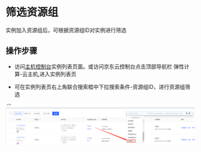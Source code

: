 # 筛选资源组

实例加入资源组后，可根据资源组ID对实例进行筛选

## 操作步骤

- 访问[主机控制台](https://cns-console.jdcloud.com/host/compute/list)实例列表页面。或访问京东云控制台点击顶部导航栏 弹性计算-云主机,进入实例列表页

- 可在实例列表页右上角联合搜索框中下拉搜索条件-资源组ID，进行资源组筛选

![sdsd](../../../../../image/Elastic-Compute/Virtual-Machine/image-10.png)

